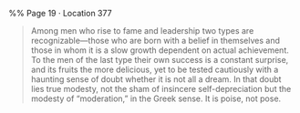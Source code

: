 %% Page 19 · Location 377 
> Among men who rise to fame and leadership two types are recognizable—those who are born with a belief in themselves and those in whom it is a slow growth dependent on actual achievement. To the men of the last type their own success is a constant surprise, and its fruits the more delicious, yet to be tested cautiously with a haunting sense of doubt whether it is not all a dream. In that doubt lies true modesty, not the sham of insincere self-depreciation but the modesty of “moderation,” in the Greek sense. It is poise, not pose. 